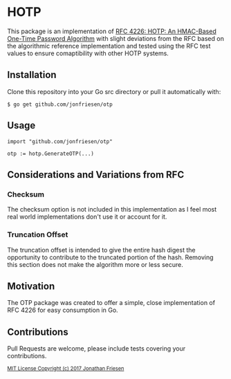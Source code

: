 # HOTP

This package is an implementation of [RFC 4226: HOTP: An HMAC-Based One-Time Password Algorithm](https://tools.ietf.org/html/rfc4226) with slight deviations from the RFC based on the algorithmic reference implementation and tested using the RFC test values to ensure comaptibility with other HOTP systems. 

## Installation

Clone this repository into your Go src directory or pull it automatically with:

```
$ go get github.com/jonfriesen/otp
```


## Usage
```
import "github.com/jonfriesen/otp"

otp := hotp.GenerateOTP(...)
```

## Considerations and Variations from RFC
### Checksum
The checksum option is not included in this implementation as I feel most real world implementations don't use it or account for it. 

### Truncation Offset
The truncation offset is intended to give the entire hash digest the opportunity to contribute to the truncated portion of the hash. Removing this section does not make the algorithm more or less secure.

## Motivation
The OTP package was created to offer a simple, close implementation of RFC 4226 for easy consumption in Go.

## Contributions
Pull Requests are welcome, please include tests covering your contributions. 


<sub>[MIT License Copyright (c) 2017 Jonathan Friesen](./LICENSE)</sub>